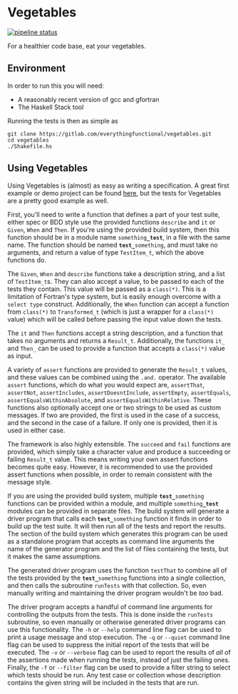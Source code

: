 Vegetables
==========

[![pipeline status](https://gitlab.com/everythingfunctional/vegetables/badges/master/pipeline.svg)](https://gitlab.com/everythingfunctional/vegetables/commits/master)

For a healthier code base, eat your vegetables.

## Environment

In order to run this you will need:
* A reasonably recent version of gcc and gfortran
* The Haskell Stack tool

Running the tests is then as simple as

```
git clone https://gitlab.com/everythingfunctional/vegetables.git
cd vegetables
./Shakefile.hs
```

Using Vegetables
----------------

Using Vegetables is (almost) as easy as writing a specification. A great first
example or demo project can be found [here](https://gitlab.com/everythingfunctional/freshfizzbuzz),
but the tests for Vegetables are a pretty good example as well.

First, you'll need to write a function that defines a part of your test suite,
either spec or BDD style use the provided functions `describe` and `it` or
`Given`, `When` and `Then`. If you're using the provided build system, then
this function should be in a module name `something`**`_test`**, in a file with the
same name. The function should be named **`test_`**`something`, and must take
no arguments, and return a value of type `TestItem_t`, which the above functions do.

The `Given`, `When` and `describe` functions take a description string, and a
list of `TestItem_t`s. They can also accept a value, to be passed to each of
the tests they contain. This value will be passed as a `class(*)`. This is a
limitation of Fortran's type system, but is easily enough overcome with a
`select type` construct. Additionally, the `When` function can accept a function
from `class(*)` to `Transformed_t` (which is just a wrapper for a `class(*)` value)
which will be called before passing the input value down the tests.

The `it` and `Then` functions accept a string description, and a function that
takes no arguments and returns a `Result_t`. Additionally, the functions `it_`
and `Then_` can be used to provide a function that accepts a `class(*)` value
as input.

A variety of `assert` functions are provided to generate the `Result_t` values,
and these values can be combined using the `.and.` operator. The available
`assert` functions, which do what you would expect are, `assertThat`, `assertNot`,
`assertIncludes`, `assertDoesntInclude`, `assertEmpty`, `assertEquals`,
`assertEqualsWithinAbsolute`, and `assertEqualsWithinRelative`. These functions
also optionally accept one or two strings to be used as custom messages. If two
are provided, the first is used in the case of a success, and the second in the
case of a failure. If only one is provided, then it is used in either case.

The framework is also highly extensible. The `succeed` and `fail` functions are
provided, which simply take a character value and produce a succeeding or failing
`Result_t` value. This means writing your own assert functions becomes quite
easy. However, it is recommended to use the provided assert functions when possible,
in order to remain consistent with the message style.

If you are using the provided build system, multiple **`test_`**`something` functions
can be provided within a module, and multiple `something`**`_test`** modules can be
provided in separate files. The build system will generate a driver program
that calls each **`test_`**`something` function it finds in order to build up the
test suite. It will then run all of the tests and report the results. The section
of the build system which generates this program can be used as a standalone
program that accepts as command line arguments the name of the generator program
and the list of files containing the tests, but it makes the same assumptions.

The generated driver program uses the function `testThat` to combine all of the
tests provided by the **`test_`**`something` functions into a single collection,
and then calls the subroutine `runTests` with that collection. So, even manually
writing and maintaining the driver program wouldn't be _too_ bad.

The driver program accepts a handful of command line arguments for controlling
the outputs from the tests. This is done inside the `runTests` subroutine, so
even manually or otherwise generated driver programs can use this functionality.
The `-h` or `--help` command line flag can be used to print a usage message
and stop execution.
The `-q` or `--quiet` command line flag can be used to suppress the initial
report of the tests that will be executed. The `-v` or `--verbose` flag can be
used to report the results of *all* of the assertions made when running the tests,
instead of just the failing ones. Finally, the `-f` or `--filter` flag can be
used to provide a filter string to select which tests should be run. Any test
case or collection whose description contains the given string will be included
in the tests that are run.
